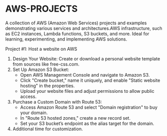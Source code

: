 # AWS-PROJECTS
A collection of AWS (Amazon Web Services) projects and examples demonstrating various services and architectures.AWS infrastructure, such as EC2 instances, Lambda functions, S3 buckets, and more. Ideal for learning, experimenting, and implementing AWS solutions.

Project #1: Host a website on AWS
1. Design Your Website: Create or download a personal website template from sources like free-css.com.
2. Set Up Amazon S3 Bucket:
   - Open AWS Management Console and navigate to Amazon S3.
   - Click "Create bucket," name it uniquely, and enable "Static website hosting" in the properties.
   - Upload your website files and adjust permissions to allow public access.
3. Purchase a Custom Domain with Route 53:
   - Access Amazon Route 53 and select "Domain registration" to buy your domain.
   - In "Route 53 hosted zones," create a new record set.
   - Set your S3 bucket’s endpoint as the alias target for the domain.
4.  Additional time for customization.


   
